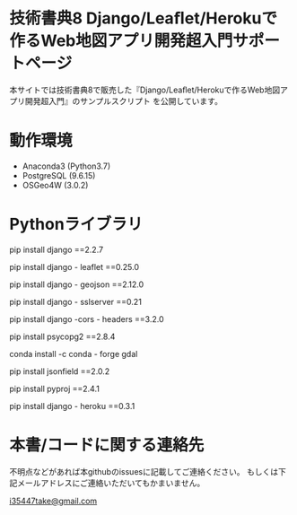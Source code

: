 # 技術書典8 Django/Leaﬂet/Herokuで作るWeb地図アプリ開発超入門サポートページ

本サイトでは技術書典8で販売した『Django/Leaﬂet/Herokuで作るWeb地図アプリ開発超入門』のサンプルスクリプト
を公開しています。

# 動作環境

* Anaconda3 (Python3.7)
* PostgreSQL (9.6.15)
* OSGeo4W (3.0.2)

# Pythonライブラリ

pip install django ==2.2.7

pip install django - leaflet ==0.25.0

pip install django - geojson ==2.12.0

pip install django - sslserver ==0.21

pip install django -cors - headers ==3.2.0

pip install psycopg2 ==2.8.4

conda install -c conda - forge gdal

pip install jsonfield ==2.0.2

pip install pyproj ==2.4.1

pip install django - heroku ==0.3.1

# 本書/コードに関する連絡先

不明点などがあれば本githubのissuesに記載してご連絡ください。
もしくは下記メールアドレスにご連絡いただいてもかまいません。

i35447take@gmail.com


